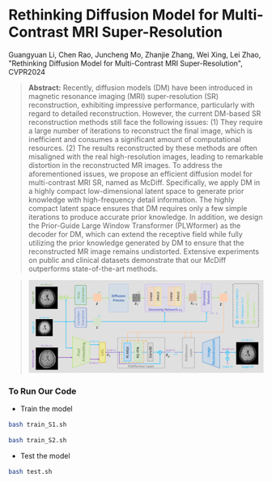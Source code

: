# Rethinking Diffusion Model for Multi-Contrast MRI Super-Resolution

Guangyuan Li, Chen Rao, Juncheng Mo, Zhanjie Zhang, Wei Xing, Lei Zhao, "Rethinking Diffusion Model for Multi-Contrast MRI Super-Resolution", CVPR2024

>**Abstract:** Recently, diffusion models (DM) have been introduced in magnetic resonance imaging (MRI) super-resolution (SR) reconstruction, exhibiting impressive performance, particularly with regard to detailed reconstruction. However, the current DM-based SR reconstruction methods still face the following issues: (1) They require a large number of iterations to reconstruct the final image, which is inefficient and consumes a significant amount of computational resources. (2) The results reconstructed by these methods are often misaligned with the real high-resolution images, leading to remarkable distortion in the reconstructed MR images. To address the aforementioned issues, we propose an efficient diffusion model for multi-contrast MRI SR, named as McDiff. Specifically, we apply DM in a highly compact low-dimensional latent space to generate prior knowledge with high-frequency detail information. The highly compact latent space ensures that DM requires only a few simple iterations to produce accurate prior knowledge. In addition, we design the Prior-Guide Large Window Transformer (PLWformer) as the decoder for DM, which can extend the receptive field while fully utilizing the prior knowledge generated by DM to ensure that the reconstructed MR image remains undistorted. Extensive experiments on public and clinical datasets demonstrate that our McDiff outperforms state-of-the-art methods.

><p align='center'>
><img width="1000" src="fig/model.png">
></p>

### To Run Our Code
- Train the model
```bash
bash train_S1.sh
```
```bash
bash train_S2.sh
```

- Test the model
```bash
bash test.sh
```
